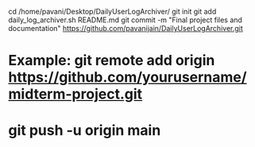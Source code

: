 cd /home/pavani/Desktop/DailyUserLogArchiver/
git init
git add daily_log_archiver.sh README.md
git commit -m "Final project files and documentation"
https://github.com/pavanijain/DailyUserLogArchiver.git
# Example: git remote add origin https://github.com/yourusername/midterm-project.git
#          git push -u origin main

